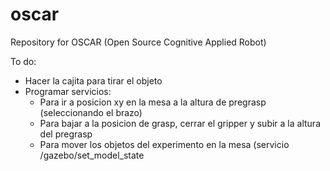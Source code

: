# oscar
Repository for OSCAR (Open Source Cognitive Applied Robot)

To do:
- Hacer la cajita para tirar el objeto
- Programar servicios:
    - Para ir a posicion xy en la mesa a la altura de pregrasp (seleccionando el brazo)
    - Para bajar a la posicion de grasp, cerrar el gripper y subir a la altura del pregrasp
    - Para mover los objetos del experimento en la mesa (servicio /gazebo/set_model_state
